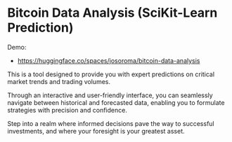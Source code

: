 # Bitcoin Data Analysis (SciKit-Learn Prediction)

Demo:

- https://huggingface.co/spaces/josoroma/bitcoin-data-analysis

This is a tool designed to provide you with expert predictions on critical market trends and trading volumes.

Through an interactive and user-friendly interface, you can seamlessly navigate between historical and forecasted data, enabling you to formulate strategies with precision and confidence.

Step into a realm where informed decisions pave the way to successful investments, and where your foresight is your greatest asset.
